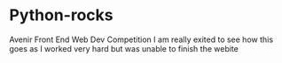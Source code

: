 # Python-rocks
Avenir Front End Web Dev Competition
I am really exited to see how this goes as I worked very hard but was unable to finish the webite
